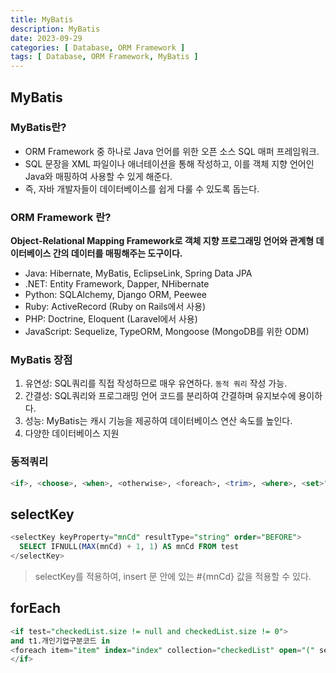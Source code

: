 ```yaml
---
title: MyBatis
description: MyBatis
date: 2023-09-29
categories: [ Database, ORM Framework ]
tags: [ Database, ORM Framework, MyBatis ]
---
```


## MyBatis

### MyBatis란?  

- ORM Framework 중 하나로 Java 언어를 위한 오픈 소스 SQL 매퍼 프레임워크.  
- SQL 문장을 XML 파일이나 애너테이션을 통해 작성하고, 이를 객체 지향 언어인 Java와 매핑하여 사용할 수 있게 해준다.  
- 즉, 자바 개발자들이 데이터베이스를 쉽게 다룰 수 있도록 돕는다.  

### ORM Framework 란?

**Object-Relational Mapping Framework로 객체 지향 프로그래밍 언어와 관계형 데이터베이스 간의 데이터를 매핑해주는 도구이다.**   

- Java: Hibernate, MyBatis, EclipseLink, Spring Data JPA
- .NET: Entity Framework, Dapper, NHibernate
- Python: SQLAlchemy, Django ORM, Peewee
- Ruby: ActiveRecord (Ruby on Rails에서 사용)
- PHP: Doctrine, Eloquent (Laravel에서 사용)
- JavaScript: Sequelize, TypeORM, Mongoose (MongoDB를 위한 ODM)

### MyBatis 장점  

1. 유연성: SQL쿼리를 직접 작성하므로 매우 유연하다. ```동적 쿼리``` 작성 가능.
2. 간결성: SQL쿼리와 프로그래밍 언어 코드를 분리하여 간결하며 유지보수에 용이하다.  
3. 성능: MyBatis는 캐시 기능을 제공하여 데이터베이스 연산 속도를 높인다.  
4. 다양한 데이터베이스 지원  

### 동적쿼리 

```sql
<if>, <choose>, <when>, <otherwise>, <foreach>, <trim>, <where>, <set>" 등..  
```

## selectKey

```sql
<selectKey keyProperty="mnCd" resultType="string" order="BEFORE">
  SELECT IFNULL(MAX(mnCd) + 1, 1) AS mnCd FROM test
</selectKey>
```
> selectKey를 적용하여, insert 문 안에 있는 #{mnCd} 값을 적용할 수 있다.  

## forEach

```sql
<if test="checkedList.size != null and checkedList.size != 0">
and t1.개인기업구분코드 in
<foreach item="item" index="index" collection="checkedList" open="(" separator="," close=")"> #{item} </foreach>
</if>
```
